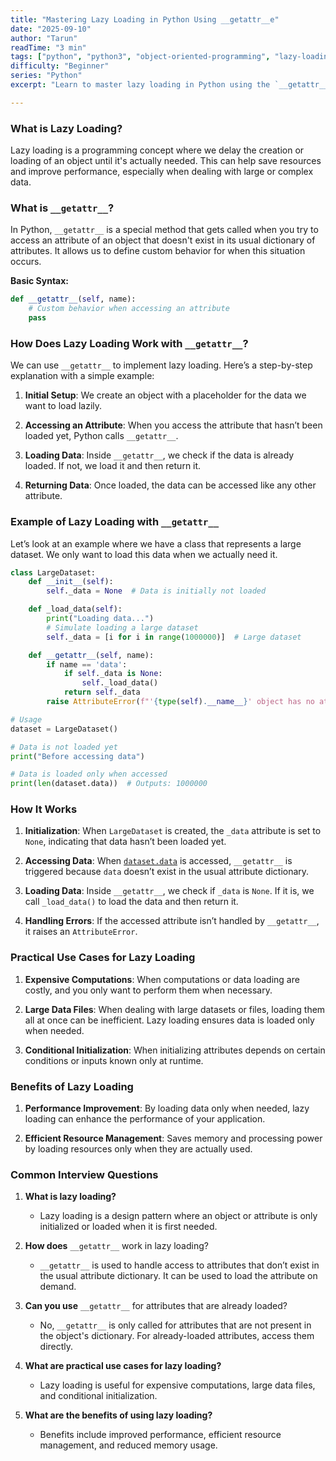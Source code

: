```yaml
---
title: "Mastering Lazy Loading in Python Using __getattr__e"
date: "2025-09-10"
author: "Tarun"
readTime: "3 min"
tags: ["python", "python3", "object-oriented-programming", "lazy-loading", "python-tips-and-tricks", "python-design-patterns", "python-attributes", "python-performance-optimization"]
difficulty: "Beginner"
series: "Python"
excerpt: "Learn to master lazy loading in Python using the `__getattr__` method with practical examples and benefits"

---
```


### What is Lazy Loading?

Lazy loading is a programming concept where we delay the creation or loading of an object until it's actually needed. This can help save resources and improve performance, especially when dealing with large or complex data.

### What is `__getattr__`?

In Python, `__getattr__` is a special method that gets called when you try to access an attribute of an object that doesn't exist in its usual dictionary of attributes. It allows us to define custom behavior for when this situation occurs.

**Basic Syntax:**

```python
def __getattr__(self, name):
    # Custom behavior when accessing an attribute
    pass
```

### How Does Lazy Loading Work with `__getattr__`?

We can use `__getattr__` to implement lazy loading. Here’s a step-by-step explanation with a simple example:

1. **Initial Setup**: We create an object with a placeholder for the data we want to load lazily.
    
2. **Accessing an Attribute**: When you access the attribute that hasn’t been loaded yet, Python calls `__getattr__`.
    
3. **Loading Data**: Inside `__getattr__`, we check if the data is already loaded. If not, we load it and then return it.
    
4. **Returning Data**: Once loaded, the data can be accessed like any other attribute.
    

### Example of Lazy Loading with `__getattr__`

Let’s look at an example where we have a class that represents a large dataset. We only want to load this data when we actually need it.

```python
class LargeDataset:
    def __init__(self):
        self._data = None  # Data is initially not loaded

    def _load_data(self):
        print("Loading data...")
        # Simulate loading a large dataset
        self._data = [i for i in range(1000000)]  # Large dataset

    def __getattr__(self, name):
        if name == 'data':
            if self._data is None:
                self._load_data()
            return self._data
        raise AttributeError(f"'{type(self).__name__}' object has no attribute '{name}'")

# Usage
dataset = LargeDataset()

# Data is not loaded yet
print("Before accessing data")

# Data is loaded only when accessed
print(len(dataset.data))  # Outputs: 1000000
```

### How It Works

1. **Initialization**: When `LargeDataset` is created, the `_data` attribute is set to `None`, indicating that data hasn’t been loaded yet.
    
2. **Accessing Data**: When [`dataset.data`](http://dataset.data) is accessed, `__getattr__` is triggered because `data` doesn’t exist in the usual attribute dictionary.
    
3. **Loading Data**: Inside `__getattr__`, we check if `_data` is `None`. If it is, we call `_load_data()` to load the data and then return it.
    
4. **Handling Errors**: If the accessed attribute isn’t handled by `__getattr__`, it raises an `AttributeError`.
    

### Practical Use Cases for Lazy Loading

1. **Expensive Computations**: When computations or data loading are costly, and you only want to perform them when necessary.
    
2. **Large Data Files**: When dealing with large datasets or files, loading them all at once can be inefficient. Lazy loading ensures data is loaded only when needed.
    
3. **Conditional Initialization**: When initializing attributes depends on certain conditions or inputs known only at runtime.
    

### Benefits of Lazy Loading

1. **Performance Improvement**: By loading data only when needed, lazy loading can enhance the performance of your application.
    
2. **Efficient Resource Management**: Saves memory and processing power by loading resources only when they are actually used.
    

### Common Interview Questions

1. **What is lazy loading?**
    
    * Lazy loading is a design pattern where an object or attribute is only initialized or loaded when it is first needed.
        
2. **How does** `__getattr__` work in lazy loading?
    
    * `__getattr__` is used to handle access to attributes that don’t exist in the usual attribute dictionary. It can be used to load the attribute on demand.
        
3. **Can you use** `__getattr__` for attributes that are already loaded?
    
    * No, `__getattr__` is only called for attributes that are not present in the object's dictionary. For already-loaded attributes, access them directly.
        
4. **What are practical use cases for lazy loading?**
    
    * Lazy loading is useful for expensive computations, large data files, and conditional initialization.
        
5. **What are the benefits of using lazy loading?**
    
    * Benefits include improved performance, efficient resource management, and reduced memory usage.
